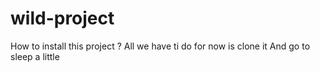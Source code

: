 # wild-project
How to install this project ?
All we have ti do for now is clone it 
And go to sleep a little 

